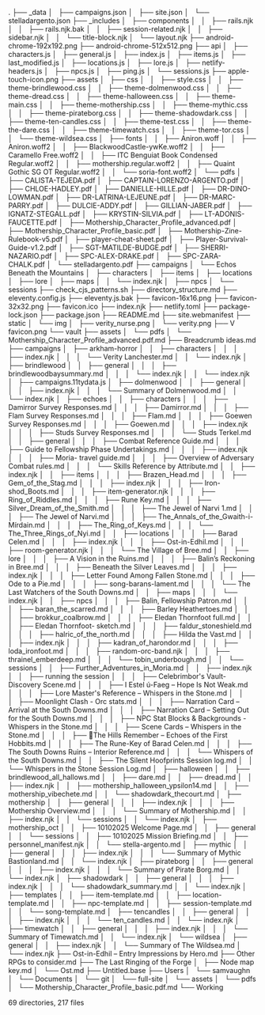 .
├── _data
│   ├── campaigns.json
│   ├── site.json
│   └── stelladargento.json
├── _includes
│   ├── components
│   │   ├── rails.njk
│   │   ├── rails.njk.bak
│   │   ├── session-related.njk
│   │   ├── sidebar.njk
│   │   └── title-block.njk
│   └── layout.njk
├── android-chrome-192x192.png
├── android-chrome-512x512.png
├── api
│   ├── characters.js
│   ├── general.js
│   ├── index.js
│   ├── items.js
│   ├── last_modified.js
│   ├── locations.js
│   ├── lore.js
│   ├── netlify-headers.js
│   ├── npcs.js
│   ├── ping.js
│   └── sessions.js
├── apple-touch-icon.png
├── assets
│   ├── css
│   │   ├── style.css
│   │   ├── theme-brindlewood.css
│   │   ├── theme-dolmenwood.css
│   │   ├── theme-dread.css
│   │   ├── theme-halloween.css
│   │   ├── theme-main.css
│   │   ├── theme-mothership.css
│   │   ├── theme-mythic.css
│   │   ├── theme-pirateborg.css
│   │   ├── theme-shadowdark.css
│   │   ├── theme-ten-candles.css
│   │   ├── theme-test.css
│   │   ├── theme-the-dare.css
│   │   ├── theme-timewatch.css
│   │   ├── theme-tor.css
│   │   └── theme-wildsea.css
│   ├── fonts
│   │   ├── Aniron.woff
│   │   ├── Aniron.woff2
│   │   ├── BlackwoodCastle-ywKe.woff2
│   │   ├── Caramello Free.woff2
│   │   ├── ITC Benguiat Book Condensed Regular.woff2
│   │   ├── mothership.regular.woff2
│   │   ├── Quaint Gothic SG OT Regular.woff2
│   │   └── soria-font.woff2
│   └── pdfs
│       ├── CALISTA-TEJEDA.pdf
│       ├── CAPTAIN-LORENZO-ARGENTO.pdf
│       ├── CHLOE-HADLEY.pdf
│       ├── DANIELLE-HILLE.pdf
│       ├── DR-DINO-LOWMAN.pdf
│       ├── DR-LATRINA-LEJEUNE.pdf
│       ├── DR-MARC-PARRY.pdf
│       ├── DULCIE-ADDY.pdf
│       ├── GILLIAN-JABER.pdf
│       ├── IGNATZ-STEGALL.pdf
│       ├── KRYSTIN-SILVIA.pdf
│       ├── LT-ADONIS-FAUCETTE.pdf
│       ├── Mothership_Character_Profile_advanced.pdf
│       ├── Mothership_Character_Profile_basic.pdf
│       ├── Mothership-Zine-Rulebook-v5.pdf
│       ├── player-cheat-sheet.pdf
│       ├── Player-Survival-Guide-v1.2.pdf
│       ├── SGT-MATILDE-BUDGE.pdf
│       ├── SHERRI-NAZARIO.pdf
│       ├── SPC-ALEX-DRAKE.pdf
│       ├── SPC-ZARA-CHALK.pdf
│       └── stelladargento.pdf
├── campaigns
│   └── Echos Beneath the Mountains
│       ├── characters
│       ├── items
│       ├── locations
│       ├── lore
│       ├── maps
│       │   └── index.njk
│       ├── npcs
│       └── sessions
├── check_cjs_patterns.sh
├── directory_structure.md
├── eleventy.config.js
├── eleventy.js.bak
├── favicon-16x16.png
├── favicon-32x32.png
├── favicon.ico
├── index.njk
├── netlify.toml
├── package-lock.json
├── package.json
├── README.md
├── site.webmanifest
├── static
│   └── img
│       ├── verity_nurse.png
│       └── verity.png
├── V favicon.png
└── vault
    ├── assets
    │   └── pdfs
    │       └── Mothership_Character_Profile_advanced.pdf.md
    ├── Breadcrumb ideas.md
    ├── campaigns
    │   ├── arkham-horror
    │   │   ├── characters
    │   │   │   ├── index.njk
    │   │   │   └── Verity Lanchester.md
    │   │   └── index.njk
    │   ├── brindlewood
    │   │   ├── general
    │   │   │   ├── brindlewoodbaysummary.md
    │   │   │   └── index.njk
    │   │   └── index.njk
    │   ├── campaigns.11tydata.js
    │   ├── dolmenwood
    │   │   ├── general
    │   │   │   ├── index.njk
    │   │   │   └── Summary of Dolmenwood.md
    │   │   └── index.njk
    │   ├── echoes
    │   │   ├── characters
    │   │   │   ├── Damirror Survey Responses.md
    │   │   │   ├── Damirror.md
    │   │   │   ├── Flam Survey Responses.md
    │   │   │   ├── Flam.md
    │   │   │   ├── Goewen Survey Responses.md
    │   │   │   ├── Goewen.md
    │   │   │   ├── index.njk
    │   │   │   ├── Studs Survey Responses.md
    │   │   │   └── Studs Terkel.md
    │   │   ├── general
    │   │   │   ├── Combat Reference Guide.md
    │   │   │   ├── Guide to Fellowship Phase Undertakings.md
    │   │   │   ├── index.njk
    │   │   │   ├── Moria- travel guide.md
    │   │   │   ├── Overview of Adversary Combat rules.md
    │   │   │   └── Skills Reference by Attribute.md
    │   │   ├── index.njk
    │   │   ├── items
    │   │   │   ├── Brazen_Head.md
    │   │   │   ├── Gem_of_the_Stag.md
    │   │   │   ├── index.njk
    │   │   │   ├── Iron-shod_Boots.md
    │   │   │   ├── item-generator.njk
    │   │   │   ├── Ring_of_Riddles.md
    │   │   │   ├── Rune Key.md
    │   │   │   ├── Silver_Dream_of_the_Smith.md
    │   │   │   ├── The Jewel of Narvi 1.md
    │   │   │   ├── The Jewel of Narvi.md
    │   │   │   ├── The_Annals_of_the_Gwaith-i-Mírdain.md
    │   │   │   ├── The_Ring_of_Keys.md
    │   │   │   └── The_Three_Rings_of_Nyi.md
    │   │   ├── locations
    │   │   │   ├── Barad Celen.md
    │   │   │   ├── index.njk
    │   │   │   ├── Ost-in-Edhil.md
    │   │   │   ├── room-generator.njk
    │   │   │   └── The Village of Bree.md
    │   │   ├── lore
    │   │   │   ├── A Vision in the Ruins.md
    │   │   │   ├── Balin’s Reckoning in Bree.md
    │   │   │   ├── Beneath the Silver Leaves.md
    │   │   │   ├── index.njk
    │   │   │   ├── Letter Found Among Fallen Stone.md
    │   │   │   ├── Ode to a Pie.md
    │   │   │   ├── song-barans-lament.md
    │   │   │   └── The Last Watchers of the South Downs.md
    │   │   ├── maps
    │   │   │   └── index.njk
    │   │   ├── npcs
    │   │   │   ├── Balin, Fellowship Patron.md
    │   │   │   ├── baran_the_scarred.md
    │   │   │   ├── Barley Heathertoes.md
    │   │   │   ├── brokkur_coalbrow.md
    │   │   │   ├── Eledan Thornfoot full.md
    │   │   │   ├── Eledan Thornfoot- sketch.md
    │   │   │   ├── faldur_stoneshield.md
    │   │   │   ├── halric_of_the_north.md
    │   │   │   ├── Hilda the Vast.md
    │   │   │   ├── index.njk
    │   │   │   ├── kadran_of_harondor.md
    │   │   │   ├── loda_ironfoot.md
    │   │   │   ├── random-orc-band.njk
    │   │   │   ├── thrainel_emberdeep.md
    │   │   │   └── tobin_underbough.md
    │   │   └── sessions
    │   │       ├── Further_Adventures_in_Moria.md
    │   │       ├── index.njk
    │   │       ├── running the session
    │   │       │   ├── Celebrimbor's Vault- Discovery Scene.md
    │   │       │   ├── I Estel ú-Faeg – Hope Is Not Weak.md
    │   │       │   ├── Lore Master's Reference – Whispers in the Stone.md
    │   │       │   ├── Moonlight Clash - Orc stats.md
    │   │       │   ├── Narration Card – Arrival at the South Downs.md
    │   │       │   ├── Narration Card – Setting Out for the South Downs.md
    │   │       │   ├── NPC Stat Blocks & Backgrounds - Whispers in the Stone.md
    │   │       │   ├── Scene Cards – Whispers in the Stone.md
    │   │       │   ├── 🍂The Hills Remember – Echoes of the First Hobbits.md
    │   │       │   ├── The Rune-Key of Barad Celen.md
    │   │       │   ├── The South Downs Ruins – Interior Reference.md
    │   │       │   └── Whispers of the South Downs.md
    │   │       ├── The Silent Hoofprints Session log.md
    │   │       └── Whispers in the Stone Session Log.md
    │   ├── halloween
    │   │   ├── brindlewood_all_hallows.md
    │   │   ├── dare.md
    │   │   ├── dread.md
    │   │   ├── index.njk
    │   │   ├── mothership_halloween_ypsilon14.md
    │   │   ├── mothership_vibechete.md
    │   │   └── shadowdark_thecourt.md
    │   ├── mothership
    │   │   ├── general
    │   │   │   ├── index.njk
    │   │   │   ├── Mothership Overview.md
    │   │   │   └── Summary of Mothership.md
    │   │   ├── index.njk
    │   │   └── sessions
    │   │       └── index.njk
    │   ├── mothership_oct
    │   │   ├── 10102025 Welcome Page.md
    │   │   ├── general
    │   │   └── sessions
    │   │       ├── 10102025 Mission Briefing.md
    │   │       ├── personnel_manifest.njk
    │   │       └── stella-argento.md
    │   ├── mythic
    │   │   ├── general
    │   │   │   ├── index.njk
    │   │   │   └── Summary of Mythic Bastionland.md
    │   │   └── index.njk
    │   ├── pirateborg
    │   │   ├── general
    │   │   │   ├── index.njk
    │   │   │   └── Summary of Pirate Borg.md
    │   │   └── index.njk
    │   ├── shadowdark
    │   │   ├── general
    │   │   │   ├── index.njk
    │   │   │   └── shadowdark_summary.md
    │   │   └── index.njk
    │   ├── templates
    │   │   ├── item-template.md
    │   │   ├── location-template.md
    │   │   ├── npc-template.md
    │   │   ├── session-template.md
    │   │   └── song-template.md
    │   ├── tencandles
    │   │   ├── general
    │   │   │   ├── index.njk
    │   │   │   └── ten_candles.md
    │   │   └── index.njk
    │   ├── timewatch
    │   │   ├── general
    │   │   │   ├── index.njk
    │   │   │   └── Summary of Timewatch.md
    │   │   └── index.njk
    │   └── wildsea
    │       ├── general
    │       │   ├── index.njk
    │       │   └── Summary of The Wildsea.md
    │       └── index.njk
    ├── Ost-in-Edhil – Entry Impressions by Hero.md
    ├── Other RPGs to consider.md
    ├── The Last Ringing of the Forge
    │   ├── Node map key.md
    │   └── Ost.md
    ├── Untitled.base
    ├── Users
    │   └── samvaughn
    │       └── Documents
    │           └── git
    │               └── full-site
    │                   └── assets
    │                       └── pdfs
    │                           └── Mothership_Character_Profile_basic.pdf.md
    └── Working

69 directories, 217 files
